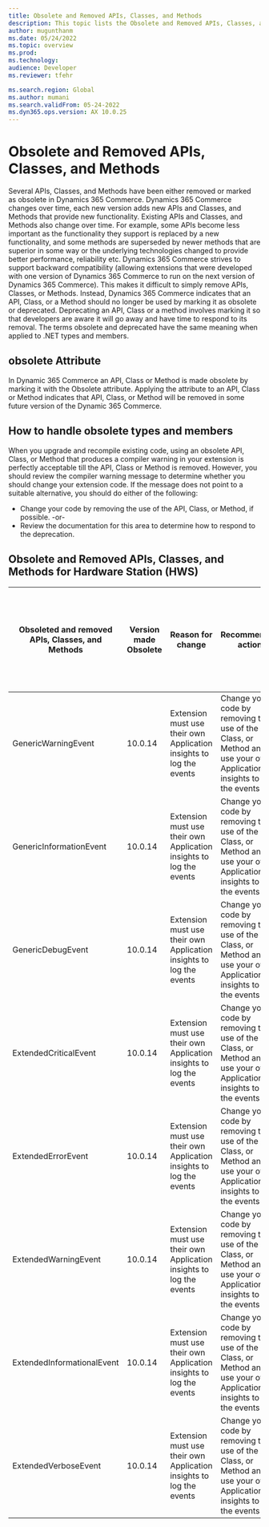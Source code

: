 ```yaml
---
title: Obsolete and Removed APIs, Classes, and Methods
description: This topic lists the Obsolete and Removed APIs, Classes, and Methods.
author: mugunthanm
ms.date: 05/24/2022
ms.topic: overview
ms.prod: 
ms.technology: 
audience: Developer
ms.reviewer: tfehr

ms.search.region: Global
ms.author: mumani
ms.search.validFrom: 05-24-2022
ms.dyn365.ops.version: AX 10.0.25
---
```

# Obsolete and Removed APIs, Classes, and Methods
Several APIs, Classes, and Methods have been either removed or marked as obsolete in Dynamics 365 Commerce. Dynamics 365 Commerce changes over time, each new version adds new APIs and Classes, and Methods that provide new functionality. Existing APIs and Classes, and Methods also change over time. For example, some APIs become less important as the functionality they support is replaced by a new functionality, and some methods are superseded by newer methods that are superior in some way or the underlying technologies changed to provide better performance, reliability etc.
Dynamics 365 Commerce strives to support backward compatibility (allowing extensions that were developed with one version of Dynamics 365 Commerce to run on the next version of Dynamics 365 Commerce). This makes it difficult to simply remove APIs, Classes, or Methods. Instead, Dynamics 365 Commerce indicates that an API, Class, or a Method should no longer be used by marking it as obsolete or deprecated. Deprecating an API, Class or a method involves marking it so that developers are aware it will go away and have time to respond to its removal. The terms obsolete and deprecated have the same meaning when applied to .NET types and members.

## obsolete Attribute
In Dynamic 365 Commerce an API, Class or Method is made obsolete by marking it with the Obsolete attribute. Applying the attribute to an API, Class or Method indicates that API, Class, or Method will be removed in some future version of the Dynamic 365 Commerce. 

## How to handle obsolete types and members
When you upgrade and recompile existing code, using an obsolete API, Class, or Method that produces a compiler warning in your extension is perfectly acceptable till the API, Class or Method is removed. However, you should review the compiler warning message to determine whether you should change your extension code. If the message does not point to a suitable alternative, you should do either of the following:
- Change your code by removing the use of the API, Class, or Method, if possible.
            -or-
-   Review the documentation for this area to determine how to respond to the deprecation.

## Obsolete and Removed APIs, Classes, and Methods for Hardware Station (HWS)

| Obsoleted and removed APIs, Classes, and Methods |Version made Obsolete | Reason for change |Recommended action | Version the APIs, Classes, and Methods will be removed from source | Sample code |
| ------ | ------ |------ |------- |------ |------ |
GenericWarningEvent |	10.0.14	| Extension must use their own Application insights to log the events	| 	Change your code by removing the use of the API, Class, or Method and use your own Application insights to log the events	| 	10.0.33	| [Log extension events to Application Insights](https://docs.microsoft.com/en-us/dynamics365/commerce/dev-itpro/commerce-application-insights)	| 
GenericInformationEvent |	10.0.14	| Extension must use their own Application insights to log the events	| 	Change your code by removing the use of the API, Class, or Method and use your own Application insights to log the events	| 	10.0.33	| [Log extension events to Application Insights](https://docs.microsoft.com/en-us/dynamics365/commerce/dev-itpro/commerce-application-insights)	|
GenericDebugEvent |	10.0.14	| Extension must use their own Application insights to log the events	| 	Change your code by removing the use of the API, Class, or Method and use your own Application insights to log the events	| 	10.0.33	| [Log extension events to Application Insights](https://docs.microsoft.com/en-us/dynamics365/commerce/dev-itpro/commerce-application-insights)	|
ExtendedCriticalEvent |	10.0.14	| Extension must use their own Application insights to log the events	| 	Change your code by removing the use of the API, Class, or Method and use your own Application insights to log the events	| 	10.0.33	| [Log extension events to Application Insights](https://docs.microsoft.com/en-us/dynamics365/commerce/dev-itpro/commerce-application-insights)	|
ExtendedErrorEvent |	10.0.14	| Extension must use their own Application insights to log the events	| 	Change your code by removing the use of the API, Class, or Method and use your own Application insights to log the events	| 	10.0.33	| [Log extension events to Application Insights](https://docs.microsoft.com/en-us/dynamics365/commerce/dev-itpro/commerce-application-insights)	|
ExtendedWarningEvent |	10.0.14	| Extension must use their own Application insights to log the events	| 	Change your code by removing the use of the API, Class, or Method and use your own Application insights to log the events	| 	10.0.33	| [Log extension events to Application Insights](https://docs.microsoft.com/en-us/dynamics365/commerce/dev-itpro/commerce-application-insights)	|
ExtendedInformationalEvent |	10.0.14	| Extension must use their own Application insights to log the events	| 	Change your code by removing the use of the API, Class, or Method and use your own Application insights to log the events	| 	10.0.33	| [Log extension events to Application Insights](https://docs.microsoft.com/en-us/dynamics365/commerce/dev-itpro/commerce-application-insights)	|
ExtendedVerboseEvent |	10.0.14	| Extension must use their own Application insights to log the events	| 	Change your code by removing the use of the API, Class, or Method and use your own Application insights to log the events	| 	10.0.33	| [Log extension events to Application Insights](https://docs.microsoft.com/en-us/dynamics365/commerce/dev-itpro/commerce-application-insights)	|
